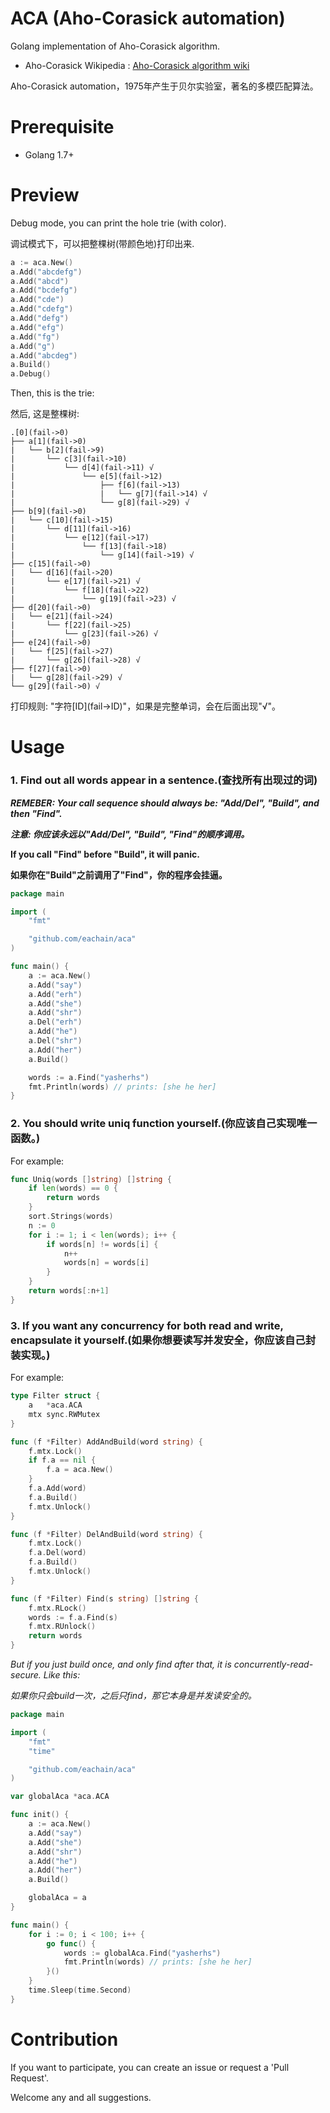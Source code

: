 # ACA (Aho-Corasick automation)
Golang implementation of Aho-Corasick algorithm.

* Aho-Corasick Wikipedia : [Aho-Corasick algorithm wiki](https://en.wikipedia.org/wiki/Aho%E2%80%93Corasick_algorithm)

Aho-Corasick automation，1975年产生于贝尔实验室，著名的多模匹配算法。

# Prerequisite

* Golang 1.7+

# Preview

Debug mode, you can print the hole trie (with color).

调试模式下，可以把整棵树(带颜色地)打印出来.

```go
a := aca.New()
a.Add("abcdefg")
a.Add("abcd")
a.Add("bcdefg")
a.Add("cde")
a.Add("cdefg")
a.Add("defg")
a.Add("efg")
a.Add("fg")
a.Add("g")
a.Add("abcdeg")
a.Build()
a.Debug()
```

Then, this is the trie:

然后, 这是整棵树:

```
.[0](fail->0)
├── a[1](fail->0)
|   └── b[2](fail->9)
|       └── c[3](fail->10)
|           └── d[4](fail->11) √
|               └── e[5](fail->12)
|                   ├── f[6](fail->13)
|                   |   └── g[7](fail->14) √
|                   └── g[8](fail->29) √
├── b[9](fail->0)
|   └── c[10](fail->15)
|       └── d[11](fail->16)
|           └── e[12](fail->17)
|               └── f[13](fail->18)
|                   └── g[14](fail->19) √
├── c[15](fail->0)
|   └── d[16](fail->20)
|       └── e[17](fail->21) √
|           └── f[18](fail->22)
|               └── g[19](fail->23) √
├── d[20](fail->0)
|   └── e[21](fail->24)
|       └── f[22](fail->25)
|           └── g[23](fail->26) √
├── e[24](fail->0)
|   └── f[25](fail->27)
|       └── g[26](fail->28) √
├── f[27](fail->0)
|   └── g[28](fail->29) √
└── g[29](fail->0) √
```

打印规则: "字符[ID]\(fail->ID)"，如果是完整单词，会在后面出现"√"。

# Usage

### 1. Find out all words appear in a sentence.(查找所有出现过的词)

***REMEBER: Your call sequence should always be: "Add/Del", "Build", and then "Find".***

***注意: 你应该永远以"Add/Del", "Build", "Find"的顺序调用。***

**If you call "Find" before "Build", it will panic.**

**如果你在"Build"之前调用了"Find"，你的程序会挂逼。**

```go
package main

import (
	"fmt"

	"github.com/eachain/aca"
)

func main() {
	a := aca.New()
	a.Add("say")
	a.Add("erh")
	a.Add("she")
	a.Add("shr")
	a.Del("erh")
	a.Add("he")
	a.Del("shr")
	a.Add("her")
	a.Build()

	words := a.Find("yasherhs")
	fmt.Println(words) // prints: [she he her]
}
```

### 2. You should write uniq function yourself.(你应该自己实现唯一函数。)

For example:

```go
func Uniq(words []string) []string {
    if len(words) == 0 {
        return words
    }
	sort.Strings(words)
	n := 0
	for i := 1; i < len(words); i++ {
		if words[n] != words[i] {
			n++
			words[n] = words[i]
		}
	}
	return words[:n+1]
}
```

### 3. If you want any concurrency for both read and write, encapsulate it yourself.(如果你想要读写并发安全，你应该自己封装实现。)

For example:

```go
type Filter struct {
	a   *aca.ACA
	mtx sync.RWMutex
}

func (f *Filter) AddAndBuild(word string) {
	f.mtx.Lock()
	if f.a == nil {
		f.a = aca.New()
	}
	f.a.Add(word)
	f.a.Build()
	f.mtx.Unlock()
}

func (f *Filter) DelAndBuild(word string) {
	f.mtx.Lock()
	f.a.Del(word)
	f.a.Build()
	f.mtx.Unlock()
}

func (f *Filter) Find(s string) []string {
	f.mtx.RLock()
	words := f.a.Find(s)
	f.mtx.RUnlock()
	return words
}
```

*But if you just build once, and only find after that, it is concurrently-read-secure. Like this:*

*如果你只会build一次，之后只find，那它本身是并发读安全的。*

```go
package main

import (
	"fmt"
	"time"

	"github.com/eachain/aca"
)

var globalAca *aca.ACA

func init() {
	a := aca.New()
	a.Add("say")
	a.Add("she")
	a.Add("shr")
	a.Add("he")
	a.Add("her")
	a.Build()

	globalAca = a
}

func main() {
	for i := 0; i < 100; i++ {
		go func() {
			words := globalAca.Find("yasherhs")
			fmt.Println(words) // prints: [she he her]
		}()
	}
	time.Sleep(time.Second)
}
```

# Contribution

If you want to participate, you can create an issue or request a 'Pull Request'.

Welcome any and all suggestions.

